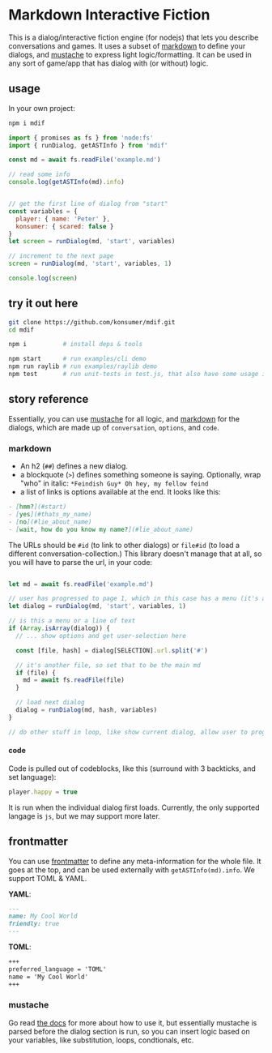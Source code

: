 # Markdown Interactive Fiction

This is a dialog/interactive fiction engine (for nodejs) that lets you describe conversations and games. It uses a subset of [markdown](https://docs.github.com/en/get-started/writing-on-github/getting-started-with-writing-and-formatting-on-github/basic-writing-and-formatting-syntax) to define your dialogs, and [mustache](http://mustache.github.io/mustache.5.html) to express light logic/formatting. It can be used in any sort of game/app that has dialog with (or without) logic.

## usage

In your own project:

```sh
npm i mdif
```

```js
import { promises as fs } from 'node:fs'
import { runDialog, getASTInfo } from 'mdif'

const md = await fs.readFile('example.md')

// read some info
console.log(getASTInfo(md).info)


// get the first line of dialog from "start"
const variables = {
  player: { name: 'Peter' },
  konsumer: { scared: false }
}
let screen = runDialog(md, 'start', variables)

// increment to the next page
screen = runDialog(md, 'start', variables, 1)

console.log(screen)
```


## try it out here

```sh
git clone https://github.com/konsumer/mdif.git
cd mdif

npm i          # install deps & tools

npm start      # run examples/cli demo
npm run raylib # run examples/raylib demo
npm test       # run unit-tests in test.js, that also have some usage info
```

## story reference

Essentially, you can use [mustache](http://mustache.github.io/mustache.5.html) for all logic, and [markdown](https://docs.github.com/en/get-started/writing-on-github/getting-started-with-writing-and-formatting-on-github/basic-writing-and-formatting-syntax) for the dialogs, which are made up of `conversation`, `options`, and `code`.

### markdown

- An h2 (`##`) defines a new dialog.
- a blockquote (`>`) defines something someone is saying. Optionally, wrap "who" in italic: `*Feindish Guy* Oh hey, my fellow feind`
- a list of links is options available at the end. It looks like this:

```md
- [hmm?](#start)
- [yes](#thats_my_name)
- [no](#lie_about_name)
- [wait, how do you know my name?](#lie_about_name)
```

The URLs should be `#id` (to link to other dialogs) or `file#id` (to load a different conversation-collection.) This library doesn't manage that at all, so you will have to parse the url, in your code:

```js

let md = await fs.readFile('example.md')

// user has progressed to page 1, which in this case has a menu (it's an id not in conversation lines)
let dialog = runDialog(md, 'start', variables, 1) 

// is this a menu or a line of text
if (Array.isArray(dialog)) {
  // ... show options and get user-selection here

  const [file, hash] = dialog[SELECTION].url.split('#')

  // it's another file, so set that to be the main md
  if (file) {
    md = await fs.readFile(file)
  }

  // load next dialog
  dialog = runDialog(md, hash, variables)
}

// do other stuff in loop, like show current dialog, allow user to progress, etc

```


#### code

Code is pulled out of codeblocks, like this (surround with 3 backticks, and set language):


```js
player.happy = true
```

It is run when the individual dialog first loads. Currently, the only supported langage is `js`, but we may support more later.


## frontmatter

You can use [frontmatter](https://gohugo.io/content-management/front-matter/) to define any meta-information for the whole file. It goes at the top, and can be used externally with `getASTInfo(md).info`. We support TOML & YAML.

**YAML**:
```md
---
name: My Cool World
friendly: true
---
```

**TOML**:
```md
+++
preferred_language = 'TOML'
name = 'My Cool World'
+++
```

### mustache

Go read  [the docs](http://mustache.github.io/mustache.5.html) for more about how to use it, but essentially mustache is parsed before the dialog section is run, so you can insert logic based on your variables, like substitution, loops, condtionals, etc.


